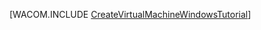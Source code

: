 ﻿<properties linkid="manage-windows-tutorial-virtual-machine-gallery" urlDisplayName="仮想マシンの作成" pageTitle="Windows Azure で Windows Server を実行する仮想マシンの作成" metaKeywords="Azure キャプチャ イメージ VM, VM のキャプチャ" description="Windows Server 2008 R2 を実行する Windows Azure の仮想マシン (VM) のイメージをキャプチャする方法について説明します。" metaCanonical="" services="virtual-machines" documentationCenter="" title="" authors=""  solutions="" writer="kathydav" manager="jeffg" editor="tysonn"  />



[WACOM.INCLUDE [CreateVirtualMachineWindowsTutorial](../includes/CreateVirtualMachineWindowsTutorial.md)]


